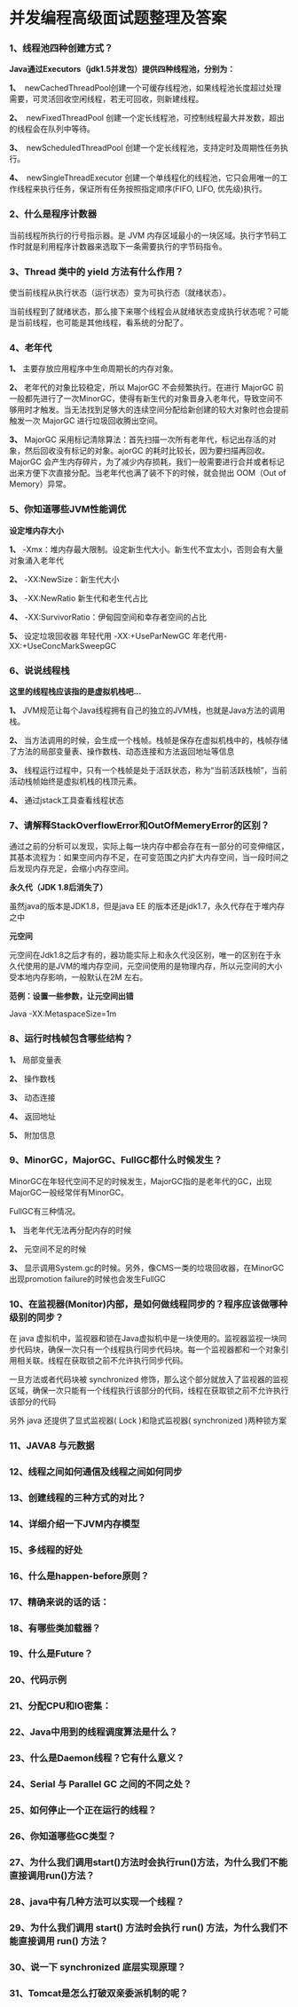 # 并发编程高级面试题整理及答案

### 1、线程池四种创建方式？

**Java通过Executors（jdk1.5并发包）提供四种线程池，分别为：**

**1、**  newCachedThreadPool创建一个可缓存线程池，如果线程池长度超过处理需要，可灵活回收空闲线程，若无可回收，则新建线程。

**2、**  newFixedThreadPool 创建一个定长线程池，可控制线程最大并发数，超出的线程会在队列中等待。

**3、**  newScheduledThreadPool 创建一个定长线程池，支持定时及周期性任务执行。

**4、**  newSingleThreadExecutor 创建一个单线程化的线程池，它只会用唯一的工作线程来执行任务，保证所有任务按照指定顺序(FIFO, LIFO, 优先级)执行。


### 2、什么是程序计数器

当前线程所执行的行号指示器。是 JVM 内存区域最小的一块区域。执行字节码工作时就是利用程序计数器来选取下一条需要执行的字节码指令。


### 3、Thread 类中的 yield 方法有什么作用？

使当前线程从执行状态（运行状态）变为可执行态（就绪状态）。

当前线程到了就绪状态，那么接下来哪个线程会从就绪状态变成执行状态呢？可能是当前线程，也可能是其他线程，看系统的分配了。


### 4、老年代

**1、** 主要存放应用程序中生命周期长的内存对象。

**2、** 老年代的对象比较稳定，所以 MajorGC 不会频繁执行。在进行 MajorGC 前一般都先进行了一次MinorGC，使得有新生代的对象晋身入老年代，导致空间不够用时才触发。当无法找到足够大的连续空间分配给新创建的较大对象时也会提前触发一次 MajorGC 进行垃圾回收腾出空间。

**3、** MajorGC 采用标记清除算法：首先扫描一次所有老年代，标记出存活的对象，然后回收没有标记的对象。ajorGC 的耗时比较长，因为要扫描再回收。MajorGC 会产生内存碎片，为了减少内存损耗，我们一般需要进行合并或者标记出来方便下次直接分配。当老年代也满了装不下的时候，就会抛出 OOM（Out of Memory）异常。


### 5、你知道哪些JVM性能调优

**设定堆内存大小**

**1、** -Xmx：堆内存最大限制。设定新生代大小。新生代不宜太小，否则会有大量对象涌入老年代

**2、** -XX:NewSize：新生代大小

**3、** -XX:NewRatio 新生代和老生代占比

**4、** -XX:SurvivorRatio：伊甸园空间和幸存者空间的占比

**5、** 设定垃圾回收器 年轻代用 -XX:+UseParNewGC 年老代用-XX:+UseConcMarkSweepGC

### 6、说说线程栈

**这里的线程栈应该指的是虚拟机栈吧...**

**1、** JVM规范让每个Java线程拥有自己的独立的JVM栈，也就是Java方法的调用栈。

**2、** 当方法调用的时候，会生成一个栈帧。栈帧是保存在虚拟机栈中的，栈帧存储了方法的局部变量表、操作数栈、动态连接和方法返回地址等信息

**3、** 线程运行过程中，只有一个栈帧是处于活跃状态，称为“当前活跃栈帧”，当前活动栈帧始终是虚拟机栈的栈顶元素。

**4、** 通过jstack工具查看线程状态


### 7、请解释StackOverflowError和OutOfMemeryError的区别？

通过之前的分析可以发现，实际上每一块内存中都会存在有一部分的可变伸缩区，其基本流程为：如果空间内存不足，在可变范围之内扩大内存空间，当一段时间之后发现内存充足，会缩小内存空间。

**永久代（JDK 1.8后消失了）**

虽然java的版本是JDK1.8，但是java EE 的版本还是jdk1.7，永久代存在于堆内存之中

**元空间**

元空间在Jdk1.8之后才有的，器功能实际上和永久代没区别，唯一的区别在于永久代使用的是JVM的堆内存空间，元空间使用的是物理内存，所以元空间的大小受本地内存影响，一般默认在2M 左右。

**范例：设置一些参数，让元空间出错**

Java -XX:MetaspaceSize=1m


### 8、运行时栈帧包含哪些结构？

**1、** 局部变量表

**2、** 操作数栈

**3、** 动态连接

**4、** 返回地址

**5、** 附加信息


### 9、MinorGC，MajorGC、FullGC都什么时候发生？

MinorGC在年轻代空间不足的时候发生，MajorGC指的是老年代的GC，出现MajorGC一般经常伴有MinorGC。

FullGC有三种情况。

**1、** 当老年代无法再分配内存的时候

**2、** 元空间不足的时候

**3、** 显示调用System.gc的时候。另外，像CMS一类的垃圾回收器，在MinorGC出现promotion failure的时候也会发生FullGC


### 10、在监视器(Monitor)内部，是如何做线程同步的？程序应该做哪种级别的同步？

在 java 虚拟机中，监视器和锁在Java虚拟机中是一块使用的。监视器监视一块同步代码块，确保一次只有一个线程执行同步代码块。每一个监视器都和一个对象引用相关联。线程在获取锁之前不允许执行同步代码。

一旦方法或者代码块被 synchronized 修饰，那么这个部分就放入了监视器的监视区域，确保一次只能有一个线程执行该部分的代码，线程在获取锁之前不允许执行该部分的代码

另外 java 还提供了显式监视器( Lock )和隐式监视器( synchronized )两种锁方案


### 11、JAVA8 与元数据
### 12、线程之间如何通信及线程之间如何同步
### 13、创建线程的三种方式的对比？
### 14、详细介绍一下JVM内存模型
### 15、多线程的好处
### 16、什么是happen-before原则？
### 17、精确来说的话的话：
### 18、有哪些类加载器？
### 19、什么是Future？
### 20、代码示例
### 21、分配CPU和IO密集：
### 22、Java中用到的线程调度算法是什么？
### 23、什么是Daemon线程？它有什么意义？
### 24、Serial 与 Parallel GC 之间的不同之处？
### 25、如何停止一个正在运行的线程？
### 26、你知道哪些GC类型？
### 27、为什么我们调用start()方法时会执行run()方法，为什么我们不能直接调用run()方法？
### 28、java中有几种方法可以实现一个线程？
### 29、为什么我们调用 start() 方法时会执行 run() 方法，为什么我们不能直接调用 run() 方法？
### 30、说一下 synchronized 底层实现原理？
### 31、Tomcat是怎么打破双亲委派机制的呢？





